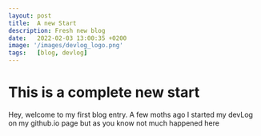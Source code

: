 ```yaml
---
layout: post
title:  A new Start
description: Fresh new blog
date:   2022-02-03 13:00:35 +0200
image: '/images/devlog_logo.png'
tags:   [blog, devlog]
---
```


# This is a complete new start
Hey,
welcome to my first blog entry. A few moths ago I started my devLog on my github.io page but as you know not much happened here